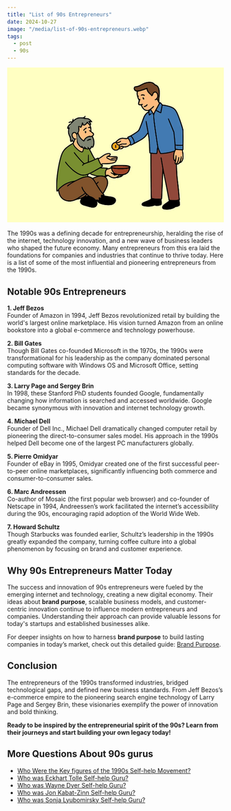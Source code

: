 ```yaml
---
title: "List of 90s Entrepreneurs"
date: 2024-10-27
image: "/media/list-of-90s-entrepreneurs.webp"
tags:
  - post
  - 90s
---
```


![List of 90s Entrepreneurs](/media/list-of-90s-entrepreneurs.webp)

The 1990s was a defining decade for entrepreneurship, heralding the rise of the internet, technology innovation, and a new wave of business leaders who shaped the future economy. Many entrepreneurs from this era laid the foundations for companies and industries that continue to thrive today. Here is a list of some of the most influential and pioneering entrepreneurs from the 1990s.

## Notable 90s Entrepreneurs

**1. Jeff Bezos**  
Founder of Amazon in 1994, Jeff Bezos revolutionized retail by building the world's largest online marketplace. His vision turned Amazon from an online bookstore into a global e-commerce and technology powerhouse.

**2. Bill Gates**  
Though Bill Gates co-founded Microsoft in the 1970s, the 1990s were transformational for his leadership as the company dominated personal computing software with Windows OS and Microsoft Office, setting standards for the decade.

**3. Larry Page and Sergey Brin**  
In 1998, these Stanford PhD students founded Google, fundamentally changing how information is searched and accessed worldwide. Google became synonymous with innovation and internet technology growth.

**4. Michael Dell**  
Founder of Dell Inc., Michael Dell dramatically changed computer retail by pioneering the direct-to-consumer sales model. His approach in the 1990s helped Dell become one of the largest PC manufacturers globally.

**5. Pierre Omidyar**  
Founder of eBay in 1995, Omidyar created one of the first successful peer-to-peer online marketplaces, significantly influencing both commerce and consumer-to-consumer sales.

**6. Marc Andreessen**  
Co-author of Mosaic (the first popular web browser) and co-founder of Netscape in 1994, Andreessen’s work facilitated the internet’s accessibility during the 90s, encouraging rapid adoption of the World Wide Web.

**7. Howard Schultz**  
Though Starbucks was founded earlier, Schultz’s leadership in the 1990s greatly expanded the company, turning coffee culture into a global phenomenon by focusing on brand and customer experience.

## Why 90s Entrepreneurs Matter Today

The success and innovation of 90s entrepreneurs were fueled by the emerging internet and technology, creating a new digital economy. Their ideas about **brand purpose**, scalable business models, and customer-centric innovation continue to influence modern entrepreneurs and companies. Understanding their approach can provide valuable lessons for today's startups and established businesses alike.

For deeper insights on how to harness **brand purpose** to build lasting companies in today’s market, check out this detailed guide: [Brand Purpose](https://supertotallyawesome.com/posts/brand-purpose).

## Conclusion

The entrepreneurs of the 1990s transformed industries, bridged technological gaps, and defined new business standards. From Jeff Bezos’s e-commerce empire to the pioneering search engine technology of Larry Page and Sergey Brin, these visionaries exemplify the power of innovation and bold thinking.

**Ready to be inspired by the entrepreneurial spirit of the 90s? Learn from their journeys and start building your own legacy today!**

## More Questions About 90s gurus

- [Who Were the Key figures of the 1990s Self-help Movement?](/posts/who-were-the-key-figures-of-the-1990s-self-help-mo)
- [Who was Eckhart Tolle Self-help Guru?](/posts/who-was-eckhart-tolle-self-help-guru)
- [Who was Wayne Dyer Self-help Guru?](/posts/who-was-wayne-dyer-self-help-guru)
- [Who was Jon Kabat-Zinn Self-help Guru?](/posts/who-was-jon-kabat-zinn-self-help-guru)
- [Who was Sonja Lyubomirsky Self-help Guru?](/posts/who-was-sonja-lyubomirsky-self-help-guru)

